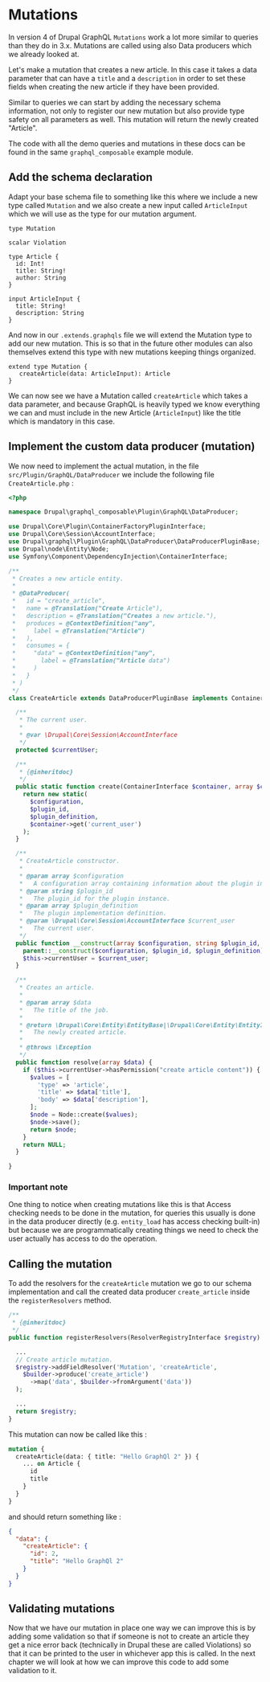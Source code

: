 # Mutations

In version 4 of Drupal GraphQL `Mutations` work a lot more similar to queries than they do in 3.x. Mutations are called using also Data producers which we already looked at.

Let's make a mutation that creates a new article. In this case it takes a data parameter that can have a `title` and a `description` in order to set these fields when creating the new article if they have been provided.

Similar to queries we can start by adding the necessary schema information, not only to register our new mutation but also provide type safety on all parameters as well. This mutation will return the newly created "Article".

The code with all the demo queries and mutations in these docs can be found in the same `graphql_composable` example module.

## Add the schema declaration

Adapt your base schema file to something like this where we include a new type called `Mutation` and we also create a new input called `ArticleInput` which we will use as the type for our mutation argument.

```
type Mutation

scalar Violation

type Article {
  id: Int!
  title: String!
  author: String
}

input ArticleInput {
  title: String!
  description: String
}
```

And now in our `.extends.graphqls` file we will extend the Mutation type to add our new mutation. This is so that in the future other modules can also themselves extend this type with new mutations keeping things organized.

```
extend type Mutation {
   createArticle(data: ArticleInput): Article
}
```

We can now see we have a Mutation called `createArticle` which takes a data parameter, and because GraphQL is heavily typed we know everything we can and must include in the new Article (`ArticleInput`) like the title which is mandatory in this case.

## Implement the custom data producer (mutation)

We now need to implement the actual mutation, in the file `src/Plugin/GraphQL/DataProducer` we include the following file `CreateArticle.php` :

```php
<?php

namespace Drupal\graphql_composable\Plugin\GraphQL\DataProducer;

use Drupal\Core\Plugin\ContainerFactoryPluginInterface;
use Drupal\Core\Session\AccountInterface;
use Drupal\graphql\Plugin\GraphQL\DataProducer\DataProducerPluginBase;
use Drupal\node\Entity\Node;
use Symfony\Component\DependencyInjection\ContainerInterface;

/**
 * Creates a new article entity.
 *
 * @DataProducer(
 *   id = "create_article",
 *   name = @Translation("Create Article"),
 *   description = @Translation("Creates a new article."),
 *   produces = @ContextDefinition("any",
 *     label = @Translation("Article")
 *   ),
 *   consumes = {
 *     "data" = @ContextDefinition("any",
 *       label = @Translation("Article data")
 *     )
 *   }
 * )
 */
class CreateArticle extends DataProducerPluginBase implements ContainerFactoryPluginInterface {

  /**
   * The current user.
   *
   * @var \Drupal\Core\Session\AccountInterface
   */
  protected $currentUser;

  /**
   * {@inheritdoc}
   */
  public static function create(ContainerInterface $container, array $configuration, $plugin_id, $plugin_definition) {
    return new static(
      $configuration,
      $plugin_id,
      $plugin_definition,
      $container->get('current_user')
    );
  }

  /**
   * CreateArticle constructor.
   *
   * @param array $configuration
   *   A configuration array containing information about the plugin instance.
   * @param string $plugin_id
   *   The plugin_id for the plugin instance.
   * @param array $plugin_definition
   *   The plugin implementation definition.
   * @param \Drupal\Core\Session\AccountInterface $current_user
   *   The current user.
   */
  public function __construct(array $configuration, string $plugin_id, array $plugin_definition, AccountInterface $current_user) {
    parent::__construct($configuration, $plugin_id, $plugin_definition);
    $this->currentUser = $current_user;
  }

  /**
   * Creates an article.
   *
   * @param array $data
   *   The title of the job.
   *
   * @return \Drupal\Core\Entity\EntityBase|\Drupal\Core\Entity\EntityInterface
   *   The newly created article.
   *
   * @throws \Exception
   */
  public function resolve(array $data) {
    if ($this->currentUser->hasPermission("create article content")) {
      $values = [
        'type' => 'article',
        'title' => $data['title'],
        'body' => $data['description'],
      ];
      $node = Node::create($values);
      $node->save();
      return $node;
    }
    return NULL;
  }

}
```

### Important note

One thing to notice when creating mutations like this is that Access checking needs to be done in the mutation, for queries this usually is done in the
data producer directly (e.g. `entity_load` has access checking built-in) but because we are programmatically creating
things we need to check the user actually has access to do the operation.

## Calling the mutation

To add the resolvers for the `createArticle` mutation we go to our schema implementation and call the created data producer `create_article` inside the `registerResolvers` method.

```php
/**
 * {@inheritdoc}
 */
public function registerResolvers(ResolverRegistryInterface $registry) {

  ...
  // Create article mutation.
  $registry->addFieldResolver('Mutation', 'createArticle',
    $builder->produce('create_article')
      ->map('data', $builder->fromArgument('data'))
  );

  ...
  return $registry;
}
```

This mutation can now be called like this :

```graphql
mutation {
  createArticle(data: { title: "Hello GraphQl 2" }) {
    ... on Article {
      id
      title
    }
  }
}
```

and should return something like :

```json
{
  "data": {
    "createArticle": {
      "id": 2,
      "title": "Hello GraphQl 2"
    }
  }
}
```

## Validating mutations

Now that we have our mutation in place one way we can improve this is by adding some validation so that if someone is not to create an article they get a nice error back (technically in Drupal these are called Violations) so that it can be printed to the user in whichever app this is called. In the next chapter we will look at how we can improve this code to add some validation to it.
